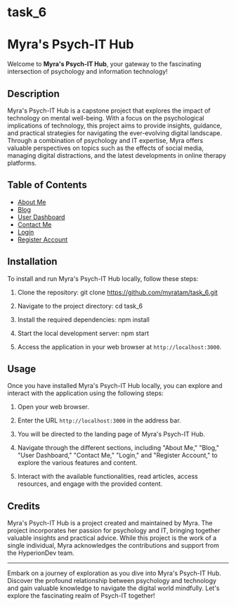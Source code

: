# task_6
# Myra's Psych-IT Hub

Welcome to **Myra's Psych-IT Hub**, your gateway to the fascinating intersection of psychology and information technology!

## Description

Myra's Psych-IT Hub is a capstone project that explores the impact of technology on mental well-being. With a focus on the psychological implications of technology, this project aims to provide insights, guidance, and practical strategies for navigating the ever-evolving digital landscape. Through a combination of psychology and IT expertise, Myra offers valuable perspectives on topics such as the effects of social media, managing digital distractions, and the latest developments in online therapy platforms.

## Table of Contents

- [About Me](#about-me)
- [Blog](#blog)
- [User Dashboard](#user-dashboard)
- [Contact Me](#contact-me)
- [Login](#login)
- [Register Account](#register-account)

## Installation

To install and run Myra's Psych-IT Hub locally, follow these steps:

1. Clone the repository:
git clone https://github.com/myratam/task_6.git

2. Navigate to the project directory:
cd task_6

3. Install the required dependencies:
npm install

4. Start the local development server:
npm start


5. Access the application in your web browser at `http://localhost:3000`.

## Usage

Once you have installed Myra's Psych-IT Hub locally, you can explore and interact with the application using the following steps:

1. Open your web browser.

2. Enter the URL `http://localhost:3000` in the address bar.

3. You will be directed to the landing page of Myra's Psych-IT Hub.

4. Navigate through the different sections, including "About Me," "Blog," "User Dashboard," "Contact Me," "Login," and "Register Account," to explore the various features and content.

5. Interact with the available functionalities, read articles, access resources, and engage with the provided content.

## Credits

Myra's Psych-IT Hub is a project created and maintained by Myra. The project incorporates her passion for psychology and IT, bringing together valuable insights and practical advice. While this project is the work of a single individual, Myra acknowledges the contributions and support from the HyperionDev team. 

---

Embark on a journey of exploration as you dive into Myra's Psych-IT Hub. Discover the profound relationship between psychology and technology and gain valuable knowledge to navigate the digital world mindfully. Let's explore the fascinating realm of Psych-IT together!





